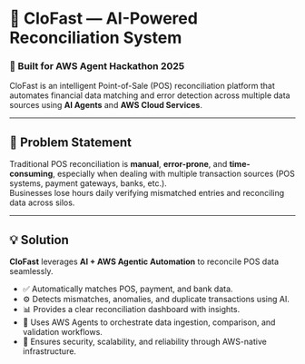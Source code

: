 # 🧠 CloFast — AI-Powered Reconciliation System

### 🚀 Built for AWS Agent Hackathon 2025

CloFast is an intelligent Point-of-Sale (POS) reconciliation platform that automates financial data matching and error detection across multiple data sources using **AI Agents** and **AWS Cloud Services**.

---

## 🧩 Problem Statement

Traditional POS reconciliation is **manual**, **error-prone**, and **time-consuming**, especially when dealing with multiple transaction sources (POS systems, payment gateways, banks, etc.).  
Businesses lose hours daily verifying mismatched entries and reconciling data across silos.

---

## 💡 Solution

**CloFast** leverages **AI + AWS Agentic Automation** to reconcile POS data seamlessly.

- ✅ Automatically matches POS, payment, and bank data.
- ⚙️ Detects mismatches, anomalies, and duplicate transactions using AI.
- 📊 Provides a clear reconciliation dashboard with insights.
- 🤖 Uses AWS Agents to orchestrate data ingestion, comparison, and validation workflows.
- 🔐 Ensures security, scalability, and reliability through AWS-native infrastructure.
